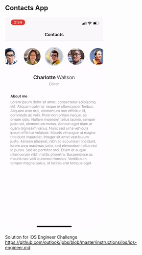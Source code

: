 ## Contacts App

![](contacts.gif)

Solution for iOS Engineer Challenge
https://github.com/outlook/jobs/blob/master/instructions/ios/ios-engineer.md
